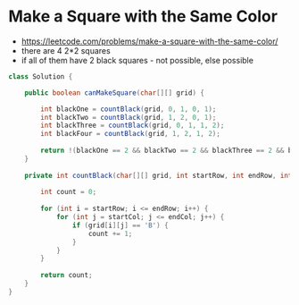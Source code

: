# Make a Square with the Same Color

- https://leetcode.com/problems/make-a-square-with-the-same-color/
- there are 4 2*2 squares
- if all of them have 2 black squares - not possible, else possible

```java
class Solution {

    public boolean canMakeSquare(char[][] grid) {

        int blackOne = countBlack(grid, 0, 1, 0, 1);
        int blackTwo = countBlack(grid, 1, 2, 0, 1);
        int blackThree = countBlack(grid, 0, 1, 1, 2);
        int blackFour = countBlack(grid, 1, 2, 1, 2);
        
        return !(blackOne == 2 && blackTwo == 2 && blackThree == 2 && blackFour == 2);
    }
    
    private int countBlack(char[][] grid, int startRow, int endRow, int startCol, int endCol) {
        
        int count = 0;
        
        for (int i = startRow; i <= endRow; i++) {
            for (int j = startCol; j <= endCol; j++) {
                if (grid[i][j] == 'B') {
                    count += 1;
                }
            }
        }
        
        return count;
    }
}
```
